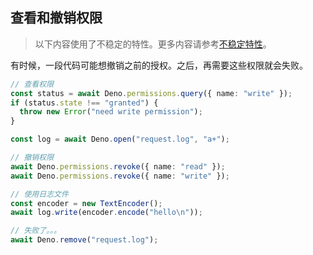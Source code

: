 ## 查看和撤销权限

> 以下内容使用了不稳定的特性。更多内容请参考[不稳定特性](/runtime/stability)。

有时候，一段代码可能想撤销之前的授权。之后，再需要这些权限就会失败。

```ts
// 查看权限
const status = await Deno.permissions.query({ name: "write" });
if (status.state !== "granted") {
  throw new Error("need write permission");
}

const log = await Deno.open("request.log", "a+");

// 撤销权限
await Deno.permissions.revoke({ name: "read" });
await Deno.permissions.revoke({ name: "write" });

// 使用日志文件
const encoder = new TextEncoder();
await log.write(encoder.encode("hello\n"));

// 失败了。。。
await Deno.remove("request.log");
```
